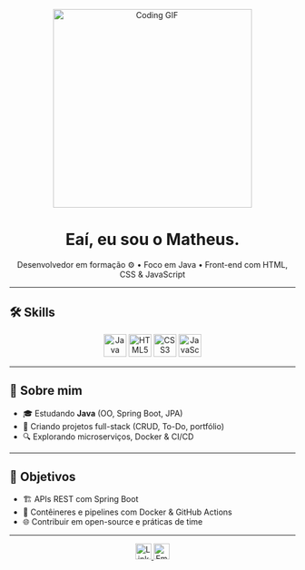 <p align="center">
  <img src="https://media.giphy.com/media/v1.Y2lkPTc5MGI3NjExcnJvd2d0Mzk5b3JqbWFtbnJxM3o5d3pmdHMwbzJ2b2s1ZHhlbmVuMiZlcD12MV9naWZzX3NlYXJjaCZjdD1n/5Zesu5VPNGJlm/giphy.gif" alt="Coding GIF" width="350"/>
</p>

<h1 align="center">Eaí, eu sou o Matheus.</h1>

<p align="center">
  Desenvolvedor em formação ⚙️ • Foco em Java • Front-end com HTML, CSS & JavaScript
</p>

---

## 🛠️ Skills

<p align="center">
  <img src="https://cdn.jsdelivr.net/gh/devicons/devicon/icons/java/java-original.svg" alt="Java" width="40" height="40"/>
  <img src="https://cdn.jsdelivr.net/gh/devicons/devicon/icons/html5/html5-original.svg" alt="HTML5" width="40" height="40"/>
  <img src="https://cdn.jsdelivr.net/gh/devicons/devicon/icons/css3/css3-original.svg" alt="CSS3" width="40" height="40"/>
  <img src="https://cdn.jsdelivr.net/gh/devicons/devicon/icons/javascript/javascript-original.svg" alt="JavaScript" width="40" height="40"/>
</p>

---

## 🚀 Sobre mim

- 🎓 Estudando **Java** (OO, Spring Boot, JPA)  
- 🌱 Criando projetos full-stack (CRUD, To-Do, portfólio)  
- 🔍 Explorando microserviços, Docker & CI/CD  

---

## 🎯 Objetivos

- 🏗️ APIs REST com Spring Boot  
- 🤖 Contêineres e pipelines com Docker & GitHub Actions  
- 🌐 Contribuir em open-source e práticas de time  

---

<p align="center">
  <a href="https://www.linkedin.com/in/matheus-barranjard/">
    <img src="https://img.shields.io/badge/LinkedIn-0A66C2?style=flat&logo=linkedin&logoColor=white" alt="LinkedIn" height="28"/>
  </a>
  <a href="mailto:Barranjardm@gmail.com">
    <img src="https://img.shields.io/badge/Email-D14836?style=flat&logo=gmail&logoColor=white" alt="Email" height="28"/>
  </a>
</p>
